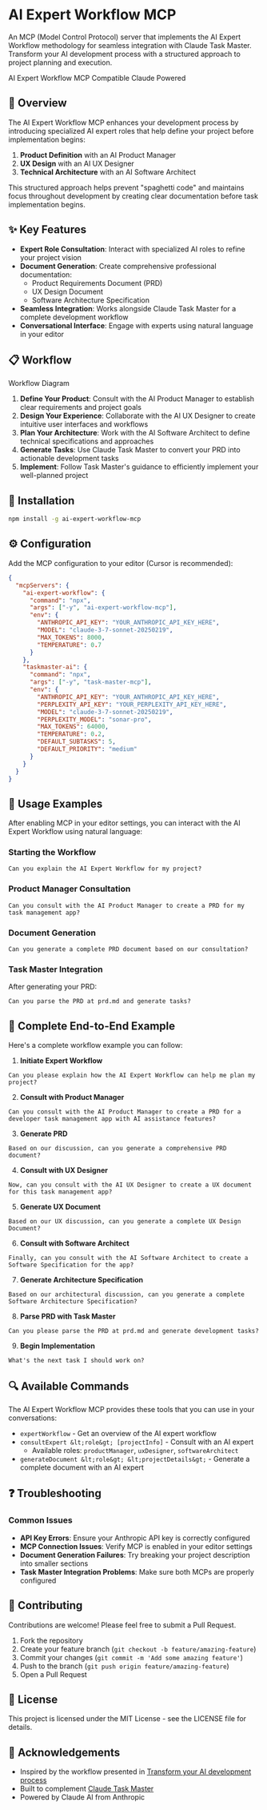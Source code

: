 # AI Expert Workflow MCP

An MCP (Model Control Protocol) server that implements the AI Expert Workflow methodology for seamless integration with Claude Task Master. Transform your AI development process with a structured approach to project planning and execution.

AI Expert Workflow
MCP Compatible
Claude Powered

## 🚀 Overview

The AI Expert Workflow MCP enhances your development process by introducing specialized AI expert roles that help define your project before implementation begins:

1. **Product Definition** with an AI Product Manager
2. **UX Design** with an AI UX Designer
3. **Technical Architecture** with an AI Software Architect

This structured approach helps prevent "spaghetti code" and maintains focus throughout development by creating clear documentation before task implementation begins.

## ✨ Key Features

- **Expert Role Consultation**: Interact with specialized AI roles to refine your project vision
- **Document Generation**: Create comprehensive professional documentation:
    - Product Requirements Document (PRD)
    - UX Design Document
    - Software Architecture Specification
- **Seamless Integration**: Works alongside Claude Task Master for a complete development workflow
- **Conversational Interface**: Engage with experts using natural language in your editor


## 📋 Workflow

Workflow Diagram

1. **Define Your Product**: Consult with the AI Product Manager to establish clear requirements and project goals
2. **Design Your Experience**: Collaborate with the AI UX Designer to create intuitive user interfaces and workflows
3. **Plan Your Architecture**: Work with the AI Software Architect to define technical specifications and approaches
4. **Generate Tasks**: Use Claude Task Master to convert your PRD into actionable development tasks
5. **Implement**: Follow Task Master's guidance to efficiently implement your well-planned project

## 🔧 Installation

```bash
npm install -g ai-expert-workflow-mcp
```


## ⚙️ Configuration

Add the MCP configuration to your editor (Cursor is recommended):

```json
{
  "mcpServers": {
    "ai-expert-workflow": {
      "command": "npx",
      "args": ["-y", "ai-expert-workflow-mcp"],
      "env": {
        "ANTHROPIC_API_KEY": "YOUR_ANTHROPIC_API_KEY_HERE",
        "MODEL": "claude-3-7-sonnet-20250219",
        "MAX_TOKENS": 8000,
        "TEMPERATURE": 0.7
      }
    },
    "taskmaster-ai": {
      "command": "npx",
      "args": ["-y", "task-master-mcp"],
      "env": {
        "ANTHROPIC_API_KEY": "YOUR_ANTHROPIC_API_KEY_HERE",
        "PERPLEXITY_API_KEY": "YOUR_PERPLEXITY_API_KEY_HERE",
        "MODEL": "claude-3-7-sonnet-20250219",
        "PERPLEXITY_MODEL": "sonar-pro",
        "MAX_TOKENS": 64000,
        "TEMPERATURE": 0.2,
        "DEFAULT_SUBTASKS": 5,
        "DEFAULT_PRIORITY": "medium"
      }
    }
  }
}
```


## 💬 Usage Examples

After enabling MCP in your editor settings, you can interact with the AI Expert Workflow using natural language:

### Starting the Workflow

```
Can you explain the AI Expert Workflow for my project?
```


### Product Manager Consultation

```
Can you consult with the AI Product Manager to create a PRD for my task management app?
```


### Document Generation

```
Can you generate a complete PRD document based on our consultation?
```


### Task Master Integration

After generating your PRD:

```
Can you parse the PRD at prd.md and generate tasks?
```


## 🔄 Complete End-to-End Example

Here's a complete workflow example you can follow:

1. **Initiate Expert Workflow**

```
Can you please explain how the AI Expert Workflow can help me plan my project?
```

2. **Consult with Product Manager**

```
Can you consult with the AI Product Manager to create a PRD for a developer task management app with AI assistance features?
```

3. **Generate PRD**

```
Based on our discussion, can you generate a comprehensive PRD document?
```

4. **Consult with UX Designer**

```
Now, can you consult with the AI UX Designer to create a UX document for this task management app?
```

5. **Generate UX Document**

```
Based on our UX discussion, can you generate a complete UX Design Document?
```

6. **Consult with Software Architect**

```
Finally, can you consult with the AI Software Architect to create a Software Specification for the app?
```

7. **Generate Architecture Specification**

```
Based on our architectural discussion, can you generate a complete Software Architecture Specification?
```

8. **Parse PRD with Task Master**

```
Can you please parse the PRD at prd.md and generate development tasks?
```

9. **Begin Implementation**

```
What's the next task I should work on?
```


## 🔍 Available Commands

The AI Expert Workflow MCP provides these tools that you can use in your conversations:

- `expertWorkflow` - Get an overview of the AI expert workflow
- `consultExpert &lt;role&gt; [projectInfo]` - Consult with an AI expert
    - Available roles: `productManager`, `uxDesigner`, `softwareArchitect`
- `generateDocument &lt;role&gt; &lt;projectDetails&gt;` - Generate a complete document with an AI expert


## ❓ Troubleshooting

### Common Issues

- **API Key Errors**: Ensure your Anthropic API key is correctly configured
- **MCP Connection Issues**: Verify MCP is enabled in your editor settings
- **Document Generation Failures**: Try breaking your project description into smaller sections
- **Task Master Integration Problems**: Make sure both MCPs are properly configured


## 🤝 Contributing

Contributions are welcome! Please feel free to submit a Pull Request.

1. Fork the repository
2. Create your feature branch (`git checkout -b feature/amazing-feature`)
3. Commit your changes (`git commit -m 'Add some amazing feature'`)
4. Push to the branch (`git push origin feature/amazing-feature`)
5. Open a Pull Request

## 📄 License

This project is licensed under the MIT License - see the LICENSE file for details.

## 🙏 Acknowledgements

- Inspired by the workflow presented in [Transform your AI development process](https://youtu.be/MbcYhCE7rjE)
- Built to complement [Claude Task Master](https://github.com/eyaltoledano/claude-task-master)
- Powered by Claude AI from Anthropic

